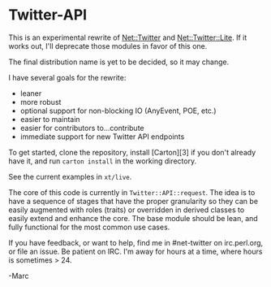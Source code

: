# Twitter-API

This is an experimental rewrite of [Net::Twitter][1] and
[Net::Twitter::Lite][2]. If it works out, I'll deprecate those modules
in favor of this one.

The final distribution name is yet to be decided, so it may change.

I have several goals for the rewrite:

* leaner
* more robust
* optional support for non-blocking IO (AnyEvent, POE, etc.)
* easier to maintain
* easier for contributors to...contribute
* immediate support for new Twitter API endpoints

To get started, clone the repository, install [Carton][3] if you don't
already have it, and run `carton install` in the working directory.

See the current examples in `xt/live`.

The core of this code is currently in `Twitter::API::request`. The idea
is to have a sequence of stages that have the proper granularity so they
can be easily augmented with roles (traits) or overridden in derived
classes to easily extend and enhance the core. The base module should be
lean, and fully functional for the most common use cases.

If you have feedback, or want to help, find me in #net-twitter on
irc.perl.org, or file an issue. Be patient on IRC. I'm away for hours at
a time, where hours is sometimes > 24.

-Marc

[1]: http://metacpan.org/pod/Net::Twitter
[2]: http://metacpan.org/pod/Net::Twitter::Lite
